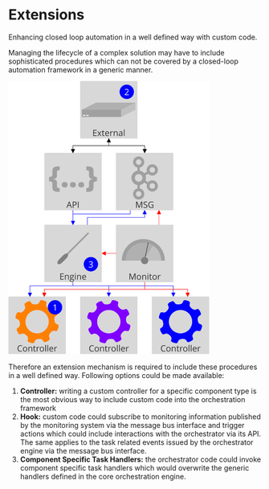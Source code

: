 Extensions
==========

<div class="subtitle">
Enhancing closed loop automation in a well defined way with custom code.
</div>

Managing the lifecycle of a complex solution may have to include sophisticated
procedures which can not be covered by a closed-loop automation framework in a
generic manner.

<img src="./assets/images/extensions.svg" alt="Extensions" width="400"/>


Therefore an extension mechanism is required to include these procedures in a
well defined way. Following options could be made available:

1. **Controller:** writing a custom controller for a specific component type is the most obvious way to include custom code into the orchestration framework
2. **Hook:** custom code could subscribe to monitoring information published by the monitoring system via the message bus interface and trigger actions which could include interactions with the orchestrator via its API. The same applies to the task related events issued by the orchestrator engine via the message bus interface.
3. **Component Specific Task Handlers:** the orchestrator code could invoke component specific task handlers which would overwrite the generic handlers defined in the core orchestration engine.
